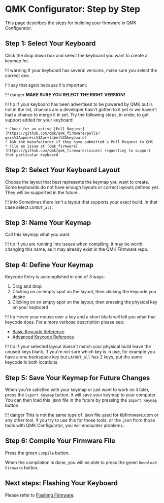 # QMK Configurator: Step by Step

This page describes the steps for building your firmware in QMK Configurator.

## Step 1: Select Your Keyboard

Click the drop down box and select the keyboard you want to create a keymap for.

!!! warning
    If your keyboard has several versions, make sure you select the correct one.

I'll say that again because it's important:

!!! danger
    **MAKE SURE YOU SELECT THE RIGHT VERSION!**

!!! tip
    If your keyboard has been advertised to be powered by QMK but is not in the list, chances are a developer hasn't gotten to it yet or we haven't had a chance to merge it in yet. Try the following steps, in order, to get support added for your keyboard:

    * Check for an active [Pull Request](https://github.com/qmk/qmk_firmware/pulls?q=is%3Aopen+is%3Apr+label%3Akeyboard)
    * Ask the manufacturer if they have submitted a Pull Request to QMK
    * File an issue at [qmk_firmware](https://github.com/qmk/qmk_firmware/issues) requesting to support that particular keyboard

## Step 2: Select Your Keyboard Layout

Choose the layout that best represents the keymap you want to create. Some keyboards do not have enough layouts or correct layouts defined yet. They will be supported in the future.

!!! info
    Sometimes there isn't a layout that supports your exact build. In that case select `LAYOUT_all`.

## Step 3: Name Your Keymap

Call this keymap what you want.

!!! tip
    If you are running into issues when compiling, it may be worth changing this name, as it may already exist in the QMK Firmware repo.

## Step 4: Define Your Keymap

Keycode Entry is accomplished in one of 3 ways:

1. Drag and drop
2. Clicking on an empty spot on the layout, then clicking the keycode you desire
3. Clicking on an empty spot on the layout, then pressing the physical key on your keyboard

!!! tip
    Hover your mouse over a key and a short blurb will tell you what that keycode does. For a more verbose description please see:

* [Basic Keycode Reference](keycodes_basic.md)
* [Advanced Keycode Reference](feature_advanced_keycodes.md)

!!! tip
    If your selected layout doesn't match your physical build leave the unused keys blank. If you're not sure which key is in use, for example you have a one backspace key but `LAYOUT_all` has 2 keys, put the same keycode in both locations.

## Step 5: Save Your Keymap for Future Changes

When you're satisfied with your keymap or just want to work on it later, press the `Export Keymap` button. It will save your keymap to your computer. You can then load this .json file in the future by pressing the `Import Keymap` button.

!!! danger
    This is not the same type of .json file used for kbfirmware.com or any other tool. If you try to use this for those tools, or the .json from those tools with QMK Configurator, you will encounter problems.

## Step 6: Compile Your Firmware File

Press the green `Compile` button.

When the compilation is done, you will be able to press the green `Download Firmware` button.

## Next steps: Flashing Your Keyboard

Please refer to [Flashing Firmware](tutorial_flashing.md).
